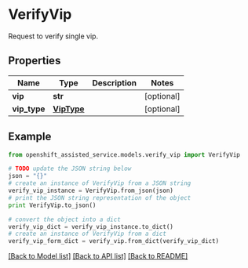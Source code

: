 # VerifyVip

Request to verify single vip.

## Properties
Name | Type | Description | Notes
------------ | ------------- | ------------- | -------------
**vip** | **str** |  | [optional] 
**vip_type** | [**VipType**](VipType.md) |  | [optional] 

## Example

```python
from openshift_assisted_service.models.verify_vip import VerifyVip

# TODO update the JSON string below
json = "{}"
# create an instance of VerifyVip from a JSON string
verify_vip_instance = VerifyVip.from_json(json)
# print the JSON string representation of the object
print VerifyVip.to_json()

# convert the object into a dict
verify_vip_dict = verify_vip_instance.to_dict()
# create an instance of VerifyVip from a dict
verify_vip_form_dict = verify_vip.from_dict(verify_vip_dict)
```
[[Back to Model list]](../README.md#documentation-for-models) [[Back to API list]](../README.md#documentation-for-api-endpoints) [[Back to README]](../README.md)


